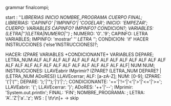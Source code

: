 grammar finalcompi;

start
:
			'*'LIBRERIAS INICIO NOMBRE_PROGRAMA CUERPO FINAL;
LIBRERIAS: 	'CAPINFO' |'IMPINFO'| 'COGELAR';
INICIO: 'EMPEZAR';
CUERPO: VARIABLES CAPINFO? IMPINFO? CONDICION?;
VARIABLES: (LETRA|'_')(LETRA|NUMERO|'_')* ;
NUMERO: '0'..'9';
CAPINFO: LETRA VARIABLES;
IMPINFO: 'mostrar' '*' LETRA '*';
CONDICION: 'if' HACER INSTRUCCIONES ('else'INSTRUCCIONES)?;

HACER: IZPARE VARIABLES +CONDICIONANTE+ VARIABLES DEPARE;
LETRA_NUM:ALF ALF ALF ALF ALF ALF ALF ALF ALF ALF ALF ALF ALF ALF ALF ALF ALF ALF ALF ALF ALF ALF ALF ALF ALF ALF ALF| NUM NUM; 
INSTRUCCIONES: LLAVEabrir IMprimir? IZPARE? (LETRA_NUM DEPARE? |(LETRA_NUM  ADoRES)) LLAVEcerrar; 
ALF: [a-zA-Z]; 
NUM: [0-9];
IZPARE: '('|'("';
DEPARE: ');'|'");'|')'|';';
CONDICIONANTE: '=='|'!='|'<'|'>'|'<='|'>=';
LLAVEabrir: '{';
LLAVEcerrar: '}';
ADoRES: '++'|'--';
IMprimir: 'System.out.println';
FINAL: 'FIN';
NOMBRE_PROGRAMA: ;
LETRA: 'A'..'Z'|'a'..'z';
WS
:
	[ \t\r\n]+ -> skip
